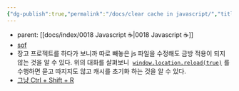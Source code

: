 ```yaml
---
{"dg-publish":true,"permalink":"/docs/clear cache in javascript/","title":"clear cache in javascript"}
---
```


- parent: [[docs/index/0018 Javascript ☕️\|0018 Javascript ☕️]]
- [sof](https://stackoverflow.com/questions/1011605/clear-the-cache-in-javascript)
- 장고 프로젝트를 하다가 보니까 따로 빼놓은 js 파일을 수정해도 금방 적용이 되지 않는 것을 알 수 있다. 위의 대화를 살펴보니  [`window.location.reload(true)`](http://msdn.microsoft.com/en-us/library/ms536691%28VS.85%29.aspx) 를 수행하면 묻고 따지지도 않고 캐시를 초기화 하는 것을 알 수 있다.
- [그냥 Ctrl + Shift + R](https://superuser.com/questions/1190499/how-to-perform-a-hard-refresh-in-edge)
